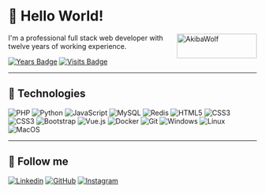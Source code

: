 # 🐺 Hello World!

<a href="https://akibawolf.github.io" target="_blank"><img src="https://akibawolf.com/images/logo-akibawolf-grey.png" alt="AkibaWolf" align="right" width="162" height="50" /></a>

I'm a professional full stack web developer with twelve years of working experience.

[![Years Badge](https://badges.pufler.dev/years/AkibaWolf)](https://badges.pufler.dev/years/AkibaWolf)
[![Visits Badge](https://badges.pufler.dev/visits/AkibaWolf/AkibaWolf)](https://badges.pufler.dev/visits/AkibaWolf/AkibaWolf)

<hr>

## 🚀 Technologies

![PHP](https://img.shields.io/badge/-PHP-white?style=flat&logo=php)
![Python](https://img.shields.io/badge/-Python-white?style=flat&logo=python)
![JavaScript](https://img.shields.io/badge/-JavaScript-white?style=flat&logo=javascript)
![MySQL](https://img.shields.io/badge/-MySQL-white?style=flat&logo=mysql)
![Redis](https://img.shields.io/badge/-Redis-white?style=flat&logo=redis)
![HTML5](https://img.shields.io/badge/-HTML5-white?style=flat&logo=html5&logoColor=E34F26)
![CSS3](https://img.shields.io/badge/-CSS3-white?style=flat&logo=css3&logoColor=1572B6)
![CSS3](https://img.shields.io/badge/-Sass-white?style=flat&logo=sass&logoColor=1572B6)
![Bootstrap](https://img.shields.io/badge/-Bootstrap-white?style=flat&logo=bootstrap&logoColor=563D7C)
![Vue.js](https://img.shields.io/badge/-Vue.js-white?style=flat&logo=vue.js)
![Docker](https://img.shields.io/badge/Docker-white?style=flat&logo=docker)
![Git](https://img.shields.io/badge/-Git-white?style=flat&logo=git)
![Windows](https://img.shields.io/badge/-Windows-white?style=flat&logo=windows&logoColor=00A8E8)
![Linux](https://img.shields.io/badge/-Linux-white?style=flat&logo=linux&logoColor=F7B600)
![MacOS](https://img.shields.io/badge/-MacOS-white?style=flat&logo=apple&logoColor=888888)

<hr>

## 🔗 Follow me

[![Linkedin](https://img.shields.io/badge/-LinkedIn-blue?style=flat&logo=linkedin&logoColor=white&link=https://www.linkedin.com/in/dmitriy-ustinov/)](https://www.linkedin.com/in/dmitriy-ustinov/)
[![GitHub](https://img.shields.io/badge/-GitHub-lightgrey?style=flat&logo=github&logoColor=white&link=https://github.com/AkibaWolf/)](https://github.com/AkibaWolf/)
[![Instagram](https://img.shields.io/badge/-Instagram-orange?style=flat&logo=instagram&logoColor=white&link=https://www.instagram.com/akibawolf/)](https://www.instagram.com/akibawolf/)
